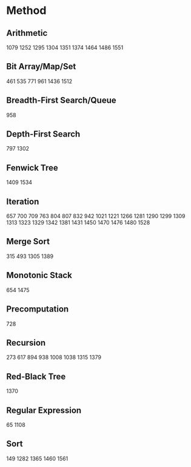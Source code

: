# Method
## Arithmetic
1079
1252
1295
1304
1351
1374
1464
1486
1551
## Bit Array/Map/Set
461
535
771
961
1436
1512
## Breadth-First Search/Queue
958
## Depth-First Search
797
1302
## Fenwick Tree
1409
1534
## Iteration
657
700
709
763
804
807
832
942
1021
1221
1266
1281
1290
1299
1309
1313
1323
1329
1342
1381
1431
1450
1470
1476
1480
1528
## Merge Sort
315
493
1305
1389
## Monotonic Stack
654
1475
## Precomputation
728
## Recursion
273
617
894
938
1008
1038
1315
1379
## Red-Black Tree
1370
## Regular Expression
65
1108
## Sort
149
1282
1365
1460
1561
